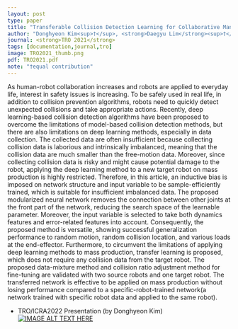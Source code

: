 ```yaml
---
layout: post
type: paper
title: "Transferable Collision Detection Learning for Collaborative Manipulator Using Versatile Modularized Neural Network"
author: "Donghyeon Kim<sup>†</sup>, <strong>Daegyu Lim</strong><sup>†</sup>, Jaeheung Park"
journal: <strong>TRO 2021</strong>
tags: [documentation,journal,tro]
image: TRO2021_thumb.png
pdf: TRO2021.pdf
note: "†equal contribution"
---
```

As human-robot collaboration increases and robots are applied to everyday life, interest in safety issues is increasing. To be safely used in real life, in addition to collision prevention algorithms, robots need to quickly detect unexpected collisions and take appropriate actions. Recently, deep learning-based collision detection algorithms have been proposed to overcome the limitations of model-based collision detection methods, but there are also limitations on deep learning methods, especially in data collection. The collected data are often insufficient because collecting collision data is laborious and intrinsically imbalanced, meaning that the collision data are much smaller than the free-motion data. Moreover, since collecting collision data is risky and might cause potential damage to the robot, applying the deep learning method to a new target robot on mass production is highly restricted. Therefore, in this article, an inductive bias is imposed on network structure and input variable to be sample-efficiently trained, which is suitable for insufficient imbalanced data. The proposed modularized neural network removes the connection between other joints at the front part of the network, reducing the search space of the learnable parameter. Moreover, the input variable is selected to take both dynamics features and error-related features into account. Consequently, the proposed method is versatile, showing successful generalization performance to random motion, random collision location, and various loads at the end-effector. Furthermore, to circumvent the limitations of applying deep learning methods to mass production, transfer learning is proposed, which does not require any collision data from the target robot. The proposed data-mixture method and collision ratio adjustment method for fine-tuning are validated with two source robots and one target robot. The transferred network is effective to be applied on mass production without losing performance compared to a specific-robot-trained network(a network trained with specific robot data and applied to the same robot).

- TRO/ICRA2022 Presentation (by Donghyeon Kim)
[![IMAGE ALT TEXT HERE](http://img.youtube.com/vi/jgsGvM5dlwI/0.jpg)](http://www.youtube.com/watch?v=jgsGvM5dlwI)

